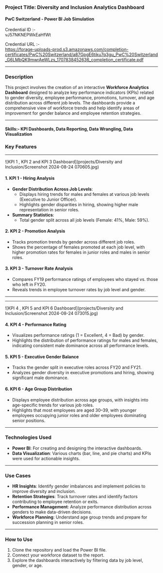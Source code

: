 ### Project Title: **Diversity and Inclusion Analytics Dashboard**
#### PwC Switzerland - Power BI Job Simulation
Credential ID :-  
vJ57NKNEPWkEaHfWt


Credential URL :-   
https://forage-uploads-prod.s3.amazonaws.com/completion-certificates/PwC%20Switzerland/a87GpgE6tiku7q3gu_PwC%20Switzerland_G6LMbQK9mwrAeWLzs_1707838452636_completion_certificate.pdf


---

### **Description**

This project involves the creation of an interactive **Workforce Analytics Dashboard** designed to analyze key performance indicators (KPIs) related to gender diversity, employee performance, promotions, turnover, and age distribution across different job levels. The dashboards provide a comprehensive view of workforce trends and help identify areas of improvement for gender balance and employee retention strategies.

---
#### Skills:- KPI Dashboards, Data Reporting, Data Wrangling, Data Visualization

### **Key Features**

---
![KPI 1 , KPI 2 and KPI 3  Dashboard](projects/Diversity and Inclusion/Screenshot 2024-08-24 070605.jpg)
#### **1. KPI 1 - Hiring Analysis**
- **Gender Distribution Across Job Levels**: 
  - Displays hiring trends for males and females at various job levels (Executive to Junior Officer).
  - Highlights gender disparities in hiring, showing higher male representation in senior roles.
- **Summary Statistics**:
  - Total gender split across all job levels (Female: 41%, Male: 59%).

#### **2. KPI 2 - Promotion Analysis**
- Tracks promotion trends by gender across different job roles.
- Shows the percentage of females promoted at each job level, with higher promotion rates for females in junior roles and males in senior roles.

#### **3. KPI 3 - Turnover Rate Analysis**
- Compares FY19 performance ratings of employees who stayed vs. those who left in FY20.
- Reveals trends in employee turnover rates by job level and gender.
---

---
![KPI 4 , KPI 5  and KPI 6  Dashboard](projects/Diversity and Inclusion/Screenshot 2024-08-24 073015.jpg)
#### **4. KPI 4 - Performance Rating**
- Visualizes performance ratings (1 = Excellent, 4 = Bad) by gender.
- Highlights the distribution of performance ratings for males and females, indicating consistent male dominance across all performance levels.

#### **5. KPI 5 - Executive Gender Balance**
- Tracks the gender split in executive roles across FY20 and FY21.
- Analyzes gender diversity in executive promotions and hiring, showing significant male dominance.

#### **6. KPI 6 - Age Group Distribution**
- Displays employee distribution across age groups, with insights into age-specific trends for various job roles.
- Highlights that most employees are aged 30–39, with younger employees occupying junior roles and older employees dominating senior positions.

---

### **Technologies Used**
- **Power BI**: For creating and designing the interactive dashboards.
- **Data Visualization**: Various charts (bar, line, and pie charts) and KPIs were used for actionable insights.

---

### **Use Cases**
- **HR Insights**: Identify gender imbalances and implement policies to improve diversity and inclusion.
- **Retention Strategies**: Track turnover rates and identify factors contributing to employee retention or exits.
- **Performance Management**: Analyze performance distribution across genders to make data-driven decisions.
- **Workforce Planning**: Understand age group trends and prepare for succession planning in senior roles.

---

### **How to Use**
1. Clone the repository and load the Power BI file.
2. Connect your workforce dataset to the report.
3. Explore the dashboards interactively by filtering data by job level, gender, or age.





